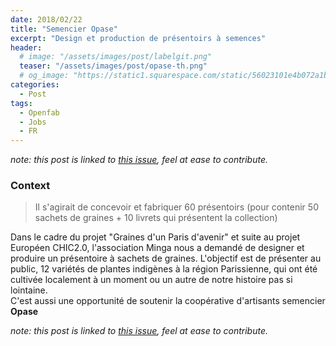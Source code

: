 ```yaml
---
date: 2018/02/22
title: "Semencier Opase"
excerpt: "Design et production de présentoirs à semences"
header:
  # image: "/assets/images/post/labelgit.png"
  teaser: "/assets/images/post/opase-th.png"
  # og_image: "https://static1.squarespace.com/static/56023101e4b072a1b1866505/t/56be1e4b37013b18611e028b/1455300256034/before-after.jpg"
categories:
  - Post
tags:
  - Openfab
  - Jobs
  - FR
---
```


*note: this post is linked to [this issue](https://github.com/openfab-lab/openfab/issues/139), feel at ease to contribute.*

### Context
> Il s'agirait de concevoir et fabriquer 60 présentoirs (pour contenir 50 sachets de graines + 10 livrets qui présentent la collection)

Dans le cadre du projet "Graines d'un Paris d'avenir" et suite au projet Européen CHIC2.0, l'association Minga nous a demandé de designer et produire un présentoire à sachets de graines.
L'objectif est de présenter au public, 12 variétés de plantes indigènes à la région Parissienne, qui ont été cultivée localement à un moment ou un autre de notre histoire pas si lointaine.  
C'est aussi une opportunité de soutenir la coopérative d'artisants semencier **Opase** 

*note: this post is linked to [this issue](https://github.com/openfab-lab/openfab/issues/139), feel at ease to contribute.*

